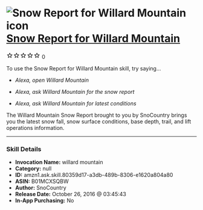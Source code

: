 # &nbsp;<img src="skill_icon" alt="Snow Report for Willard Mountain icon" width="36"> [Snow Report for Willard Mountain](http://alexa.amazon.com/#skills/amzn1.ask.skill.80359d17-a3db-489b-8306-e1620a804a80)
![0 stars](../../images/ic_star_border_black_18dp_1x.png)![0 stars](../../images/ic_star_border_black_18dp_1x.png)![0 stars](../../images/ic_star_border_black_18dp_1x.png)![0 stars](../../images/ic_star_border_black_18dp_1x.png)![0 stars](../../images/ic_star_border_black_18dp_1x.png) 0

To use the Snow Report for Willard Mountain skill, try saying...

* *Alexa, open Willard Mountain*

* *Alexa, ask Willard Mountain for the snow report*

* *Alexa, ask Willard Mountain for latest conditions*

The Willard Mountain Snow Report brought to you by SnoCountry brings you the latest snow fall, snow surface conditions,  base depth, trail, and lift operations information.

***

### Skill Details

* **Invocation Name:** willard mountain
* **Category:** null
* **ID:** amzn1.ask.skill.80359d17-a3db-489b-8306-e1620a804a80
* **ASIN:** B01MCXSQBW
* **Author:** SnoCountry
* **Release Date:** October 26, 2016 @ 03:45:43
* **In-App Purchasing:** No
